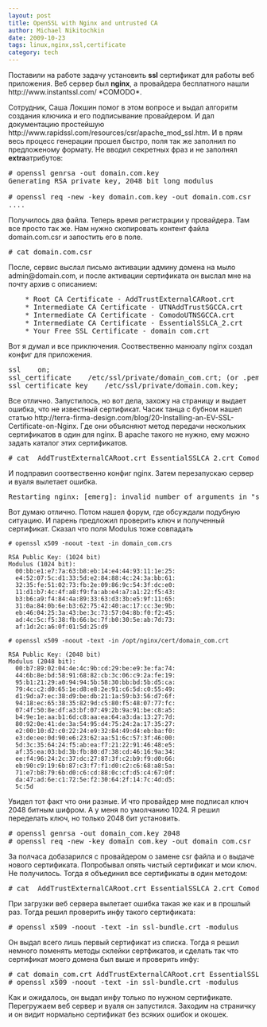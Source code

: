 ```yaml
---
layout: post
title: OpenSSL with Nginx and untrusted CA
author: Michael Nikitochkin
date: 2009-10-23
tags: linux,nginx,ssl,certificate
category: tech
---
```


<p>
Поставили на работе задачу установить <strong>ssl</strong> сертификат для работы веб приложения. Веб сервер был <strong>nginx</strong>, а провайдера бесплатного нашли http://www.instantssl.com/ *COMODO*.</p>

<p>Сотрудник, Саша Локшин помог в этом вопросе и выдал алгоритм создания ключика и его подписывание провайдером. И дал документацию простейшую http://www.rapidssl.com/resources/csr/apache_mod_ssl.htm. И в прям весь процесс генерации прошел быстро, поля так же заполнил по предложеному формату. Не вводил секретных фраз и не заполнял <strong>extra</strong>атрибутов:
</p>

<pre># openssl genrsa -out domain.com.key
Generating RSA private key, 2048 bit long modulus

# openssl req -new -key domain.com.key -out domain.com.csr
....
</pre><p>
Получилось два файла. Теперь время регистрации у провайдера. Там все просто так же. Нам нужно скопировать контент файла domain.com.csr и запостить его в поле.
</p><pre># cat domain.com.csr</pre><p>
После, сервис выслал письмо активации админу домена на мыло admin@domain.com, и после активации сертификата он выслал мне на почту архив с описанием:
</p>
<pre>
    * Root CA Certificate - AddTrustExternalCARoot.crt
    * Intermediate CA Certificate - UTNAddTrustSGCCA.crt
    * Intermediate CA Certificate - ComodoUTNSGCCA.crt
    * Intermediate CA Certificate - EssentialSSLCA_2.crt
    * Your Free SSL Certificate - domain_com.crt
</pre><p>
Вот я думал и все приключения. Соотвественно манюалу nginx создал конфиг для приложения.
</p><pre>ssl    on;
ssl_certificate    /etc/ssl/private/domain_com.crt; (or .pem)
ssl_certificate_key    /etc/ssl/private/domain.com.key;
</pre><p>
Все отлично. Запустилось, но вот дела, захожу на страницу и выдает ошибка, что не известный сертификат. Часик танца с бубном нашел статью http://terra-firma-design.com/blog/20-Installing-an-EV-SSL-Certificate-on-Nginx.  Где они объясняют метод передачи нескольких сертификатов в один для nginx. В apache такого не нужно, ему можно задать каталог этих сертификатов.
</p><pre># cat  AddTrustExternalCARoot.crt EssentialSSLCA_2.crt ComodoUTNSGCCA.crt UTNAddTrustSGCCA.crt domain_com.crt &gt;&gt; domain_com_new.crt
</pre>

И подправил соотвественно конфиг nginx. Затем перезапускаю сервер и вуаля вылетает ошибка.
<pre>Restarting nginx: [emerg]: invalid number of arguments in "ssl_certificate" directive in /opt/nginx/conf/production.conf:54</pre>

Вот думаю отлично. Потом нашел форум, где обсуждали подубную ситуацию. И парень предложил проверить ключ и полученный сертификат. Сказал что поля Modulus тоже совпадать

```
# openssl x509 -noout -text -in domain_com.crs
```

```
RSA Public Key: (1024 bit)
Modulus (1024 bit):
  00:bb:e1:e7:7a:63:b8:eb:14:e4:44:93:11:1e:25:
  e4:52:07:5c:d1:33:5d:e2:84:88:4c:24:3a:bb:61:
  32:35:fe:51:02:73:fb:2e:09:86:9c:54:3f:dc:e0:
  11:d1:b7:4c:4f:a8:f9:fa:ab:e4:a7:a1:22:f5:43:
  b3:b6:a9:f4:84:4a:89:33:63:d3:3b:e5:9f:11:65:
  31:0a:84:0b:6e:b3:62:75:42:40:ac:17:cc:3e:9b:
  eb:46:04:25:3a:43:be:3c:73:57:04:8b:f0:f2:45:
  ad:4c:5c:f5:38:fb:66:bc:7f:b0:30:5e:ab:7d:73:
  af:1d:2c:a6:0f:01:5d:25:d9
```

```
# openssl x509 -noout -text -in /opt/nginx/cert/domain_com.crt
```

```
RSA Public Key: (2048 bit)
Modulus (2048 bit):
  00:b7:89:02:04:4e:4c:9b:cd:29:be:e9:3e:fa:74:
  44:6b:8e:bd:58:91:68:82:cb:3c:06:c9:2a:fe:19:
  95:b1:21:29:a0:94:94:5b:58:30:bb:bd:5b:d5:ca:
  79:4c:c2:d0:65:1e:d8:e8:2e:91:c6:5d:c0:55:49:
  d1:9d:a7:ec:38:d9:be:db:21:1a:59:b3:56:d7:6f:
  94:18:ec:65:38:35:82:9d:c5:80:f5:48:07:77:fc:
  07:4f:50:8e:df:a3:bf:07:49:2b:9a:91:be:c8:a5:
  b4:9e:1e:aa:b1:6d:c8:aa:ea:64:a3:da:13:27:7d:
  80:92:0e:41:de:3a:54:95:d4:75:24:2a:17:35:27:
  e2:00:10:d2:c0:22:24:e9:32:84:49:d4:eb:ba:f0:
  e3:de:ee:0d:90:e6:23:62:aa:51:6c:57:3f:46:00:
  5d:3c:35:64:24:f5:ab:ea:f7:21:22:91:46:48:e5:
  af:35:ea:03:bd:3b:fb:80:d7:38:cd:46:16:9a:34:
  ee:f4:96:24:2c:37:dc:27:87:3f:c2:b9:f9:d0:66:
  eb:90:c9:19:6b:87:c3:f7:f1:d0:c2:c6:68:a8:5a:
  71:e7:b8:79:6b:d0:c6:cd:88:0c:cf:d5:c4:67:0f:
  da:47:ad:6e:c1:72:5e:f2:30:64:2f:14:7c:4d:d5:
  5c:5d
```

Увидел тот факт что они разные. И что провайдер мне подписал ключ 2048 битным шифром. А у меня по умолчанию 1024. Я решил переделать ключ, но только 2048 бит установить.

<pre># openssl genrsa -out domain_com.key 2048
# openssl req -new -key domain_com.key -out domain_com.csr
</pre>

За полчаса добазарился с провайдером о замене csr файла и о выдаче нового сертификата. Попробывал опять чистый сертификат и мои ключ. Не получилось.
Тогда я объединил все сертификаты в один методом:
<pre># cat  AddTrustExternalCARoot.crt EssentialSSLCA_2.crt ComodoUTNSGCCA.crt UTNAddTrustSGCCA.crt domain_com.crt &gt;&gt; domain_com_new.crt
</pre>
При загрузки веб сервера вылетает ошибка такая же как и в прошлый раз. Тогда решил проверить инфу такого сертификата:
<pre># openssl x509 -noout -text -in ssl-bundle.crt -modulus
</pre>
Он выдал всего лишь первый сертификат из списка. Тогда я решил немного поменять методы склейки сертфикатов, и сделать так что сертификат моего домена был выше и проверить инфу:

<pre># cat domain_com.crt AddTrustExternalCARoot.crt EssentialSSLCA_2.crt ComodoUTNSGCCA.crt UTNAddTrustSGCCA.crt &gt; domain_com_2.crt
# openssl x509 -noout -text -in ssl-bundle.crt -modulus
</pre>

Как и ожидалось, он выдал инфу только по нужном сертификате. Перегружаем веб сервер и вуаля он запустился. Заходим на страничку и он видит нормально сертификат без всяких ошибок и окошек.
